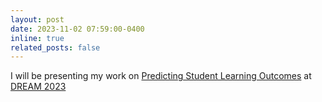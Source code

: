 ```yaml
---
layout: post
date: 2023-11-02 07:59:00-0400
inline: true
related_posts: false
---
```


I will be presenting my work on [Predicting Student Learning Outcomes](../projects/3_project/) at [DREAM 2023](https://research.coursekata.org/docs/news/index.html)
